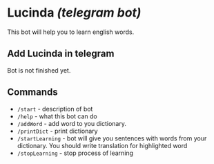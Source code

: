 # Lucinda *(telegram bot)*
This bot will help you to learn english words.
## Add Lucinda in telegram
Bot is not finished yet.
## Commands
* `/start` - description of bot
* `/help` - what this bot can do
* `/addWord` - add word to you dictionary.
* `/printDict` - print dictionary
* `/startLearning` - bot will give you sentences with words from your dictionary. You should write translation for highlighted word
* `/stopLearning` - stop process of learning
